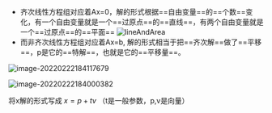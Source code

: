 - 齐次线性方程组对应着Ax=0，解的形式根据==自由变量==的==个数==变化，有一个自由变量就是一个==过原点==的==直线==，有两个自由变量就是一个==过原点==的==平面==
![lineAndArea](https://gitee.com/empolal/blog-image/raw/master/stm32/lineAndArea.jpg)
- 而非齐次线性方程组对应着Ax=b, 解的形式相当于把==齐次解==做了==平移==，p是它的==特解==，也就是它的==平移量==。

![image-20220222184117679](https://gitee.com/empolal/blog-image/raw/master/stm32/image-20220222184117679.png)

![image-20220222184000382](https://gitee.com/empolal/blog-image/raw/master/stm32/image-20220222184000382.png)


将x解的形式写成
$x=p+tv$ （t是一般参数，p,v是向量）